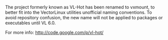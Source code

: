 The project formerly known as VL-Hot has been renamed to vxmount, to better fit into the VectorLinux utilities unofficial naming conventions. To avoid repository confusion, the new name will not be applied to packages or executables until VL 6.0.

For more info: http://code.google.com/p/vl-hot/